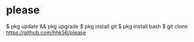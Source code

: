 # please
$ pkg update &amp;&amp; pkg upgrade $ pkg install git $ pkg install bash $ git clone https://github.com/hhk56/please 
